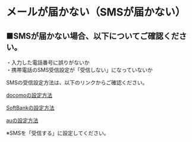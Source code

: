 # メールが届かない（SMSが届かない）

## ■SMSが届かない場合、以下についてご確認ください。

・入力した電話番号に誤りがないか  
・携帯電話のSMS受信設定が「受信しない」になっていないか  

SMSの受信設定方法は、以下のリンクからご確認ください。

 [docomoの設定方法](https://www.nttdocomo.co.jp/info/spam_mail/sms/index.html)

 [SoftBankの設定方法](https://www.softbank.jp/mobile/support/mail/antispam/mms/whiteblack/)

 [auの設定方法](https://www.au.com/support/service/mobile/trouble/mail/cmail/block/)

※SMSを「受信する」に設定してください。